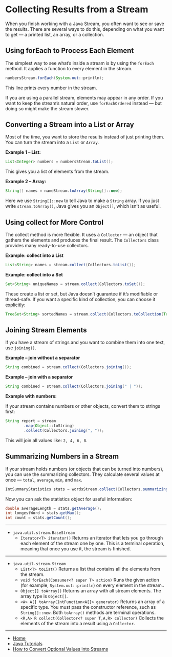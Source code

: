 # Collecting Results from a Stream

When you finish working with a Java Stream, you often want to see or save the results.
There are several ways to do this, depending on what you want to get — a printed list, an array, or a collection.

## Using forEach to Process Each Element

The simplest way to see what’s inside a stream is by using the `forEach` method. It applies a function to every element in the stream.

```java
numbersStream.forEach(System.out::println);
```

This line prints every number in the stream.

If you are using a parallel stream, elements may appear in any order. If you want to keep the stream’s natural order, use 
`forEachOrdered` instead — but doing so might make the stream slower.

## Converting a Stream into a List or Array

Most of the time, you want to store the results instead of just printing them.
You can turn the stream into a `List` or `Array`.

**Example 1 – List:**

```java
List<Integer> numbers = numbersStream.toList();
```

This gives you a list of elements from the stream.

**Example 2 – Array:**

```java
String[] names = nameStream.toArray(String[]::new);
```

Here we use `String[]::new` to tell Java to make a `String` array.
If you just write `stream.toArray()`, Java gives you an `Object[]`, which isn’t as useful.

## Using collect for More Control

The collect method is more flexible. It uses a `Collector` — an object that gathers the elements and produces the final result. 
The `Collectors` class provides many ready-to-use collectors.

**Example: collect into a List**

```java
List<String> names = stream.collect(Collectors.toList());
```

**Example: collect into a Set**
```java
Set<String> uniqueNames = stream.collect(Collectors.toSet());
```

These create a list or set, but Java doesn’t guarantee if it’s modifiable or thread-safe.
If you want a specific kind of collection, you can choose it explicitly:

```java
TreeSet<String> sortedNames = stream.collect(Collectors.toCollection(TreeSet::new));
```

## Joining Stream Elements

If you have a stream of strings and you want to combine them into one text, use `joining()`.

**Example – join without a separator**

```java
String combined = stream.collect(Collectors.joining());
```

**Example – join with a separator**

```java
String combined = stream.collect(Collectors.joining(" | "));
```

**Example with numbers:**

If your stream contains numbers or other objects, convert them to strings first:

```java
String report = stream
        .map(Object::toString)
        .collect(Collectors.joining(", "));

```

This will join all values like: `2, 4, 6, 8`.

## Summarizing Numbers in a Stream

If your stream holds numbers (or objects that can be turned into numbers), you can use the summarizing collectors.
They calculate several values at once — `total`, `average`, `min`, and `max`.

```java
IntSummaryStatistics stats = wordsStream.collect(Collectors.summarizingInt(String::length));
```

Now you can ask the statistics object for useful information:

```java
double averageLength = stats.getAverage();
int longestWord = stats.getMax();
int count = stats.getCount();
```

---

- `java.util.stream.BaseStream` 
  - `Iterator<T> iterator()` Returns an iterator that lets you go through each element of the stream one by one.
        This is a terminal operation, meaning that once you use it, the stream is finished.

---

- `java.util.stream.Stream` 
  - `List<T> toList()` Returns a list that contains all the elements from the stream.
  - `void forEach(Consumer<? super T> action)` Runs the given action (for example, `System.out::println`) on every element in the stream..
  - `Object[] toArray()` Returns an array with all stream elements. The array type is `Object[]`.
  - `<A> A[] toArray(IntFunction<A[]> generator)` Returns an array of a specific type. You must pass the constructor reference, such as `String[]::new`.
        Both `toArray()` methods are terminal operations.
  - `<R,A> R collect(Collector<? super T,A,R> collector)` Collects the elements of the stream into a result using a `Collector`.
        

---

- [Home](./../../README.md)
- [Java Tutorials](./../tutorials.md)
- [How to Convert Optional Values into Streams](./5_How_to_Convert_Optional_Values_into_Streams.md)
